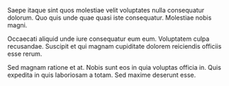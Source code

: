 Saepe itaque sint quos molestiae velit voluptates nulla consequatur dolorum. Quo quis unde quae quasi iste consequatur. Molestiae nobis magni.
 Occaecati aliquid unde iure consequatur eum eum. Voluptatem culpa recusandae. Suscipit et qui magnam cupiditate dolorem reiciendis officiis esse rerum.
 Sed magnam ratione et at. Nobis sunt eos in quia voluptas officia in. Quis expedita in quis laboriosam a totam. Sed maxime deserunt esse.